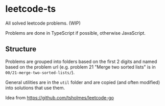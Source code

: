 # leetcode-ts

All solved leetcode problems. (WIP)

Problems are done in TypeScript if possible, otherwise JavaScript.

## Structure

Problems are grouped into folders based on the first 2 digits and named based on the problem url (e.g. problem 21 "Merge two sorted lists" is in `00/21-merge-two-sorted-lists/`).

General utilities are in the `util` folder and are copied (and often modified) into solutions that use them.

Idea from https://github.com/tsholmes/leetcode-go
